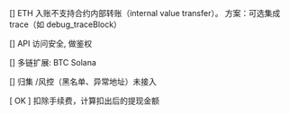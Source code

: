 
[] ETH 入账不支持合约内部转账（internal value transfer）。
方案：可选集成 trace（如 debug_traceBlock） 
 
[] API 访问安全, 做鉴权

[] 多链扩展: BTC Solana

[] 归集 /风控（黑名单、异常地址）未接入

[ OK ] 扣除手续费，计算扣出后的提现金额

 
 

